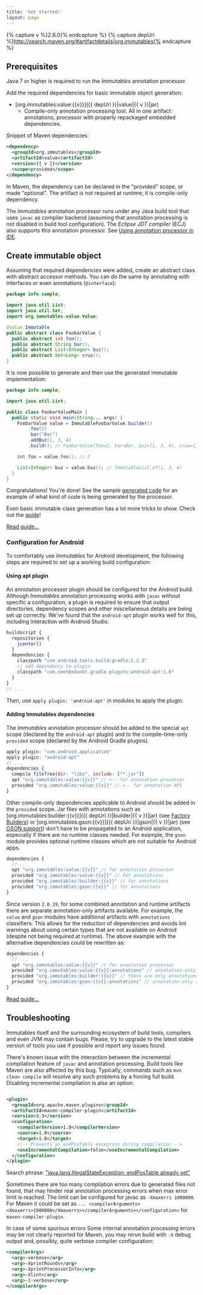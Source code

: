 ```yaml
---
title: 'Get started!'
layout: page
---
```


{% capture v %}2.6.0{% endcapture %}
{% capture depUri %}http://search.maven.org/#artifactdetails|org.immutables{% endcapture %}

## Prerequisites

Java 7 or higher is required to run the _Immutables_ annotation processor.

Add the required dependencies for basic immutable object generation:

- [org.immutables:value:{{v}}]({{ depUri }}|value|{{ v }}|jar)
  + Compile-only annotation processing tool. All in one artifact: annotations, processor with properly repackaged embedded dependencies.

Snippet of Maven dependencies:

```xml
<dependency>
  <groupId>org.immutables</groupId>
  <artifactId>value</artifactId>
  <version>{{ v }}</version>
  <scope>provided</scope>
</dependency>
```

In Maven, the dependency can be declared in the "provided" scope, or made "optional". The artifact is not required at runtime; it is compile-only dependency.

The _Immutables_ annotation processor runs under any Java build tool that uses `javac` as compiler backend (assuming that annotation processing is not disabled in build tool configuration).
The _Eclipse JDT compiler_ (ECJ) also supports this annotation processor. See [Using annotation processor in IDE](/apt.html).

## Create immutable object

Assuming that required dependencies were added, create an abstract class with abstract accessor methods.
You can do the same by annotating with interfaces or even annotations (`@interface`):

```java
package info.sample;

import java.util.List;
import java.util.Set;
import org.immutables.value.Value;

@Value.Immutable
public abstract class FoobarValue {
  public abstract int foo();
  public abstract String bar();
  public abstract List<Integer> buz();
  public abstract Set<Long> crux();
}
```

It is now possible to generate and then use the generated immutable implementation:

```java
package info.sample;

import java.util.List;

public class FoobarValueMain {
  public static void main(String... args) {
    FoobarValue value = ImmutableFoobarValue.builder()
        .foo(2)
        .bar("Bar")
        .addBuz(1, 3, 4)
        .build(); // FoobarValue{foo=2, bar=Bar, buz=[1, 3, 4], crux={}}

    int foo = value.foo(); // 2

    List<Integer> buz = value.buz(); // ImmutableList.of(1, 3, 4)
  }
}
```

Congratulations! You're done!
See the sample [generated code](/generated.html) for an example of what kind of code is being generated by the processor.

Even basic immutable class generation has a lot more tricks to show. Check out the [guide](/immutable.html)!

<a href="/immutable.html" class="btn btn-default btn-lg">Read guide...</a>

<a name="android"></a>
### Configuration for Android
To comfortably use _Immutables_ for Android development, the following steps are required to set up a working build configuration:

#### Using apt plugin

An annotation processor plugin should be configured for the Android build.
Although _Immutables_ annotation processing works with `javac` without specific a configuration, a plugin is required to ensure that output directories, dependency scopes and other miscellaneous details are being set up correctly. We've found that the `android-apt` plugin works well for this, including interaction with Android Studio.

```javascript
buildscript {
  repositories {
    jcenter()
  }
  dependencies {
    classpath "com.android.tools.build:gradle:1.2.3"
    // add dependency to plugin
    classpath "com.neenbedankt.gradle.plugins:android-apt:1.6"
  }
}
// ...
```

Then, use `apply plugin: 'android-apt'` in modules to apply the plugin.

#### Adding Immutables dependencies

The _Immutables_ annotation processor should be added to the special `apt` scope (declared by the `android-apt` plugin) and to the compile-time-only `provided` scope (declared by the Android Gradle plugins).

```javascript
apply plugin: "com.android.application"
apply plugin: "android-apt"
// ...
dependencies {
  compile fileTree(dir: "libs", include: ["*.jar"])
  apt "org.immutables:value:{{v}}" // <-- for annotation processor
  provided "org.immutables:value:{{v}}" // <-- for annotation API
}
```

Other compile-only dependencies applicable to Android should be added in the `provided` scope. Jar files with annotations such as [org.immutables:builder:{{v}}]({{ depUri }}|builder|{{ v }}|jar) (see [Factory Builders](factory.html)) or [org.immutables:gson:{{v}}]({{ depUri }}|gson|{{ v }}|jar) (see [GSON support](json.html#gson)) don't have to be propagated to an Android application, especially if there are no runtime classes needed. For example, the `gson` module provides optional runtime classes which are not suitable for Android apps.

```javascript
dependencies {
  // ...
  apt "org.immutables:value:{{v}}" // for annotation processor
  provided "org.immutables:value:{{v}}" // for annotations
  provided "org.immutables:builder:{{v}}" // for annotations
  provided "org.immutables:gson:{{v}}" // for annotations
}
```

Since version `2.0.19`, for some combined annotation and runtime artifacts there are separate annotation-only artifacts available.
For example, the `value` and `gson` modules have additional artifacts with `annotations` classifiers. This allows for the reduction of dependencies and
avoids lint warnings about using certain types that are not available on Android (despite not being
required at runtime). The above example with the alternative dependencies could be rewritten as:

```javascript
dependencies {
  // ...
  apt "org.immutables:value:{{v}}" // for annotation processor
  provided "org.immutables:value:{{v}}:annotations" // annotation-only artifact
  provided "org.immutables:builder:{{v}}" // there are only annotations anyway
  provided "org.immutables:gson:{{v}}:annotations" // annotation-only artifact
}
```

<a href="/immutable.html" class="btn btn-default btn-lg">Read guide...</a>

## Troubleshooting

Immutables itself and the surrounding ecosystem of build tools, compilers and even JVM may contain bugs. Please, try to upgrade to the latest stable version of tools you use if possible and report any issues found.

There's known issue with the interaction between the incremental compilation feature of `javac` and annotation processing.
Build tools like Maven are also affected by this bug. Typically, commands such as `mvn clean compile` will resolve any such problems by a forcing full build.
Disabling incremental compilation is also an option:

```xml

<plugin>
  <groupId>org.apache.maven.plugins</groupId>
  <artifactId>maven-compiler-plugin</artifactId>
  <version>3.3</version>
  <configuration>
    <compilerVersion>1.8</compilerVersion>
    <source>1.8</source>
    <target>1.8</target>
    <!-- Prevents an endPosTable exception during compilation -->
    <useIncrementalCompilation>false</useIncrementalCompilation>
  </configuration>
</plugin>
```

Search phrase: ["java.lang.IllegalStateException: endPosTable already set"](https://www.google.com/search?q=java.lang.IllegalStateException%3A+endPosTable+already+set)

Sometimes there are too many compilation errors due to generated files not found, that may hinder real annotation processing errors when max error limit is reached. The limit can be configured for javac as `-Xmaxerrs 1000000`. For Maven it could be set as `...
    <compilerArguments><Xmaxerrs>1000000</Xmaxerrs></compilerArguments></configuration>` for `maven-compiler-plugin`.

In case of some spurious errors Some internal annotation processing errors may be not clearly reported for Maven, you may rerun build with `-X` debug output and, possibly, quite verbose compiler configuration:

```xml
<compilerArgs>
  <arg>-verbose</arg>
  <arg>-XprintRounds</arg>
  <arg>-XprintProcessorInfo</arg>
  <arg>-Xlint</arg>
  <arg>-J-verbose</arg>
</compilerArgs>
```
